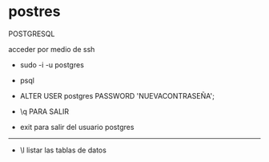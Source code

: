 # postres
POSTGRESQL 


acceder por medio de ssh

- sudo -i -u postgres


- psql


- ALTER USER postgres PASSWORD 'NUEVACONTRASEÑA';

- \q  PARA SALIR
- exit   para salir del usuario postgres

******************************

-  \l    listar las tablas de datos

  

  


